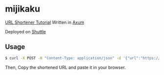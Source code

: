 # mijikaku

[URL Shortener Tutorial](https://docs.shuttle.rs/tutorials/url-shortener) Written in [Axum](https://github.com/tokio-rs/axum)

Deployed on [Shuttle](https://www.shuttle.rs/)

## Usage

```bash
$ curl -X POST -H "Content-Type: application/json" -d '{"url":"https://www.youtube.com/"}' https://mijikaku.shuttleapp.rs
```

Then, Copy the shortened URL and paste it in your browser.
